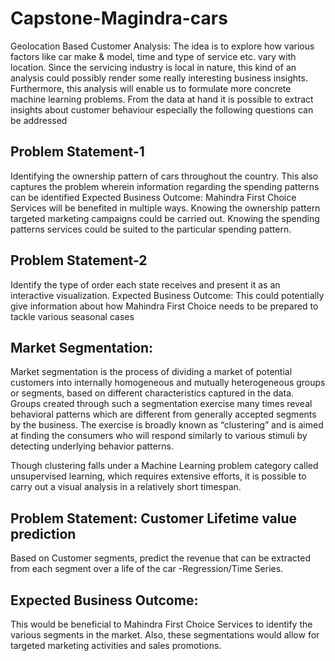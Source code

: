 # Capstone-Magindra-cars
Geolocation Based Customer Analysis: The idea is to explore how various factors like car make &amp; model, time and type of service etc. vary with location. Since the servicing industry is local in nature, this kind of an analysis could possibly render some really interesting business insights.  Furthermore, this analysis will enable us to formulate more concrete machine learning problems.  From the data at hand it is possible to extract insights about customer behaviour especially the following questions can be addressed
## Problem Statement-1

Identifying the ownership pattern of cars throughout the country. This also captures the problem wherein information regarding the spending patterns can be identified Expected Business Outcome: Mahindra First Choice Services will be benefited in multiple ways. Knowing the ownership pattern targeted marketing campaigns could be carried out. Knowing the spending patterns services could be suited to the particular spending pattern.

## Problem Statement-2

Identify the type of order each state receives and present it as an interactive visualization. Expected Business Outcome: This could potentially give information about how Mahindra First Choice needs to be prepared to tackle various seasonal cases

## Market Segmentation:
Market segmentation is the process of dividing a market of potential customers into internally homogeneous and mutually heterogeneous groups or segments, based on different characteristics captured in the data. Groups created through such a segmentation exercise many times reveal behavioral patterns which are different from generally accepted segments by the business. The exercise is broadly known as “clustering” and is aimed at finding the consumers who will respond similarly to various stimuli by detecting underlying behavior patterns.

Though clustering falls under a Machine Learning problem category called unsupervised learning, which requires extensive efforts, it is possible to carry out a visual analysis in a relatively short timespan.

## Problem Statement: Customer Lifetime value prediction
Based on Customer segments, predict the revenue that can be extracted from each segment over a life of the car -Regression/Time Series.

## Expected Business Outcome:
This would be beneficial to Mahindra First Choice Services to identify the various segments in the market. Also, these segmentations would allow for targeted marketing activities and sales promotions.

